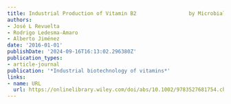 ```yaml
---
title: Industrial Production of Vitamin B2                 by Microbial Fermentation
authors:
- José L Revuelta
- Rodrigo Ledesma‐Amaro
- Alberto Jiménez
date: '2016-01-01'
publishDate: '2024-09-16T16:13:02.296380Z'
publication_types:
- article-journal
publication: '*Industrial biotechnology of vitamins*'
links:
- name: URL
  url: https://onlinelibrary.wiley.com/doi/abs/10.1002/9783527681754.ch2
---
```

